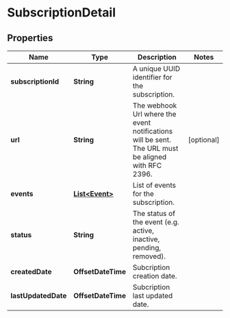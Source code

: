 

# SubscriptionDetail


## Properties

| Name | Type | Description | Notes |
|------------ | ------------- | ------------- | -------------|
|**subscriptionId** | **String** | A unique UUID identifier for the subscription. |  |
|**url** | **String** | The webhook Url where the event notifications will be sent. The URL must be aligned with RFC 2396. |  [optional] |
|**events** | [**List&lt;Event&gt;**](Event.md) | List of events for the subscription. |  |
|**status** | **String** | The status of the event (e.g. active, inactive, pending, removed). |  |
|**createdDate** | **OffsetDateTime** | Subcription creation date. |  |
|**lastUpdatedDate** | **OffsetDateTime** | Subcription last updated date. |  |



